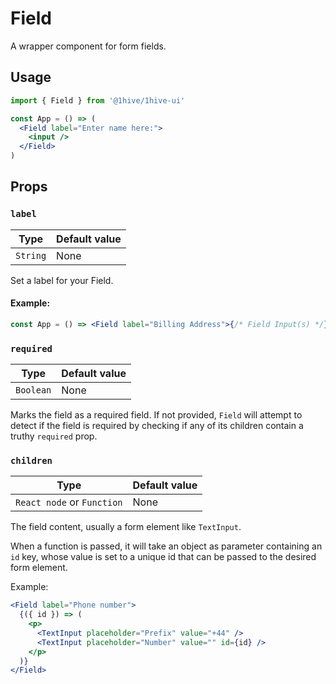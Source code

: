 # Field

A wrapper component for form fields.

## Usage

```jsx
import { Field } from '@1hive/1hive-ui'

const App = () => (
  <Field label="Enter name here:">
    <input />
  </Field>
)
```

## Props

### `label`

| Type     | Default value |
| -------- | ------------- |
| `String` | None          |

Set a label for your Field.

#### Example:

```jsx
const App = () => <Field label="Billing Address">{/* Field Input(s) */}</Field>
```

### `required`

| Type      | Default value |
| --------- | ------------- |
| `Boolean` | None          |

Marks the field as a required field. If not provided, `Field` will attempt to
detect if the field is required by checking if any of its children contain a
truthy `required` prop.

### `children`

| Type                       | Default value |
| -------------------------- | ------------- |
| `React node` or `Function` | None          |

The field content, usually a form element like `TextInput`.

When a function is passed, it will take an object as parameter containing an
`id` key, whose value is set to a unique id that can be passed to the desired form element.

Example:

```jsx
<Field label="Phone number">
  {({ id }) => (
    <p>
      <TextInput placeholder="Prefix" value="+44" />
      <TextInput placeholder="Number" value="" id={id} />
    </p>
  )}
</Field>
```
